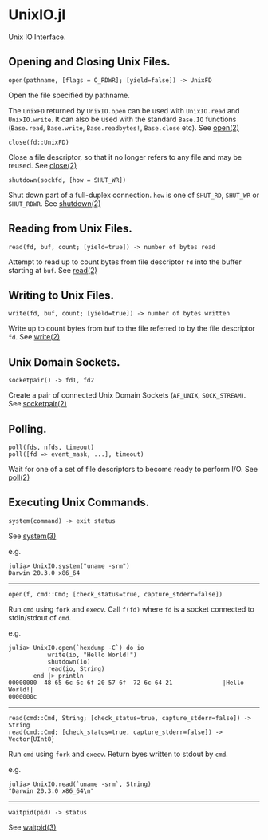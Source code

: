 # UnixIO.jl

Unix IO Interface.


## Opening and Closing Unix Files.

    open(pathname, [flags = O_RDWR]; [yield=false]) -> UnixFD

Open the file specified by pathname.

The `UnixFD` returned by `UnixIO.open` can be used with
`UnixIO.read` and `UnixIO.write`. It can also be used with
the standard `Base.IO` functions
(`Base.read`, `Base.write`, `Base.readbytes!`, `Base.close` etc).
See [open(2)](https://man7.org/linux/man-pages/man2/open.2.html)


    close(fd::UnixFD)

Close a file descriptor, so that it no longer refers to
any file and may be reused.
See [close(2)](https://man7.org/linux/man-pages/man2/close.2.html)


    shutdown(sockfd, [how = SHUT_WR])

Shut down part of a full-duplex connection.
`how` is one of `SHUT_RD`, `SHUT_WR` or `SHUT_RDWR`.
See [shutdown(2)](https://man7.org/linux/man-pages/man2/shutdown.2.html)


## Reading from Unix Files.

    read(fd, buf, count; [yield=true]) -> number of bytes read

Attempt to read up to count bytes from file descriptor `fd`
into the buffer starting at `buf`.
See [read(2)](https://man7.org/linux/man-pages/man2/read.2.html)


## Writing to Unix Files.

    write(fd, buf, count; [yield=true]) -> number of bytes written

Write up to count bytes from `buf` to the file referred to by
the file descriptor `fd`.
See [write(2)](https://man7.org/linux/man-pages/man2/write.2.html)


## Unix Domain Sockets.

    socketpair() -> fd1, fd2

Create a pair of connected Unix Domain Sockets (`AF_UNIX`, `SOCK_STREAM`).
See [socketpair(2)](https://man7.org/linux/man-pages/man2/socketpair.2.html)


## Polling.

    poll(fds, nfds, timeout)
    poll([fd => event_mask, ...], timeout)

Wait for one of a set of file descriptors to become ready to perform I/O.
See [poll(2)](https://man7.org/linux/man-pages/man2/poll.2.html)


## Executing Unix Commands.

    system(command) -> exit status

See [system(3)](https://man7.org/linux/man-pages/man3/system.3.html)

e.g.
```
julia> UnixIO.system("uname -srm")
Darwin 20.3.0 x86_64
```


---

    open(f, cmd::Cmd; [check_status=true, capture_stderr=false])

Run `cmd` using `fork` and `execv`.
Call `f(fd)` where `fd` is a socket connected to stdin/stdout of `cmd`.

e.g.
```
julia> UnixIO.open(`hexdump -C`) do io
           write(io, "Hello World!")
           shutdown(io)
           read(io, String)
       end |> println
00000000  48 65 6c 6c 6f 20 57 6f  72 6c 64 21              |Hello World!|
0000000c
```


---

    read(cmd::Cmd, String; [check_status=true, capture_stderr=false]) -> String
    read(cmd::Cmd; [check_status=true, capture_stderr=false]) -> Vector{UInt8}

Run `cmd` using `fork` and `execv`.
Return byes written to stdout by `cmd`.

e.g.
```
julia> UnixIO.read(`uname -srm`, String)
"Darwin 20.3.0 x86_64\n"
```


---

    waitpid(pid) -> status

See [waitpid(3)](https://man7.org/linux/man-pages/man3/waitpid.3.html)



